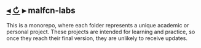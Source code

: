 ## [◂](https://github.com/malfcn?tab=repositories) [↻](https://github.com/malfcn/malfcn-labs) ▸ malfcn-labs
This is a monorepo, where each folder represents a unique academic or personal project. These projects are intended for learning and practice, so once they reach their final version, they are unlikely to receive updates.
